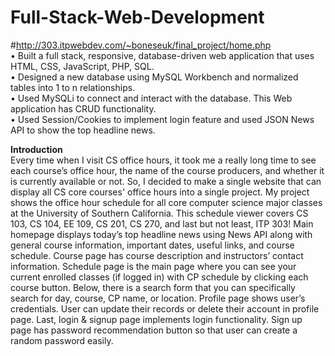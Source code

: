# Full-Stack-Web-Development
#http://303.itpwebdev.com/~boneseuk/final_project/home.php<br />
• Built a full stack, responsive, database-driven web application that uses HTML, CSS, JavaScript, PHP, SQL.<br />
• Designed a new database using MySQL Workbench and normalized tables into 1 to n relationships.<br />
• Used MySQLi to connect and interact with the database. This Web application has CRUD functionality.<br />
• Used Session/Cookies to implement login feature and used JSON News API to show the top headline news.<br />

<strong>Introduction</strong><br />
Every time when I visit CS office hours, it took me a really long time to see each course’s office hour, the name of
the course producers, and whether it is currently available or not. So, I decided to make a single website that
can display all CS core courses' office hours into a single project. My project shows the office hour schedule for
all core computer science major classes at the University of Southern California. This schedule viewer covers CS
103, CS 104, EE 109, CS 201, CS 270, and last but not least, ITP 303! Main homepage displays today’s top
headline news using News API along with general course information, important dates, useful links, and course
schedule. Course page has course description and instructors’ contact information. Schedule page is the main
page where you can see your current enrolled classes (if logged in) with CP schedule by clicking each course
button. Below, there is a search form that you can specifically search for day, course, CP name, or location.
Profile page shows user’s credentials. User can update their records or delete their account in profile page. Last,
login & signup page implements login functionality. Sign up page has password recommendation button so that
user can create a random password easily.
